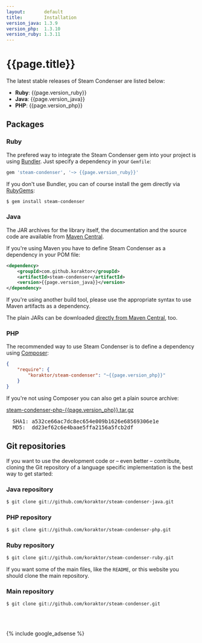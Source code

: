 ```yaml
---
layout:       default
title:        Installation
version_java: 1.3.9
version_php:  1.3.10
version_ruby: 1.3.11
---
```

{{page.title}}
==============

The latest stable releases of Steam Condenser are listed below:

 * **Ruby**: {{page.version_ruby}}
 * **Java**: {{page.version_java}}
 * **PHP**:  {{page.version_php}}

## Packages

### Ruby

The prefered way to integrate the Steam Condenser gem into your project is
using [Bundler](http://bundler.io). Just specify a dependency in your
`Gemfile`:

```ruby
gem 'steam-condenser', '~> {{page.version_ruby}}'
```

If you don't use Bundler, you can of course install the gem directly via
[RubyGems](https://rubygems.org):

```sh
$ gem install steam-condenser
```

### Java

The JAR archives for the library itself, the documentation and the source code
are available from [Maven Central](https://search.maven.org).

If you're using Maven you have to define Steam Condenser as a dependency in
your POM file:

```xml
<dependency>
    <groupId>com.github.koraktor</groupId>
    <artifactId>steam-condenser</artifactId>
    <version>{{page.version_java}}</version>
</dependency>
```

If you're using another build tool, please use the appropriate syntax to use
Maven artifacts as a dependency.

The plain JARs can be downloaded [directly from Maven Central](https://search.maven.org/#artifactdetails%7Ccom.github.koraktor%7Csteam-condenser%7C{{page.version_java}}%7Cjar), too.

### PHP

The recommended way to use Steam Condenser is to define a dependency using
[Composer](https://getcomposer.org):

```json
{
    "require": {
        "koraktor/steam-condenser": "~{{page.version_php}}"
    }
}
```

If you're not using Composer you can also get a plain source archive:

<div class="download">
  <a href="https://github.com/koraktor/steam-condenser-php/archive/{{page.version_php}}.tar.gz">steam-condenser-php-{{page.version_php}}.tar.gz</a>
  <br>
  <pre>
  SHA1: a532ce66ac7dc8ec654e009b1626e68569306e1e
  MD5:  dd23ef62c6e4baae5ffa2156a5fcb2df</pre>
</div>

## Git repositories

If you want to use the development code or – even better – contribute, cloning
the Git repository of a language specific implementation is the best way to get
started:

### Java repository

```sh
$ git clone git://github.com/koraktor/steam-condenser-java.git
```

### PHP repository

```sh
$ git clone git://github.com/koraktor/steam-condenser-php.git
```

### Ruby repository

```sh
$ git clone git://github.com/koraktor/steam-condenser-ruby.git
```

If you want some of the main files, like the `README`, or this website you
should clone the main repository.

### Main repository

```sh
$ git clone git://github.com/koraktor/steam-condenser.git
```

<br><br>

{% include google_adsense %}
